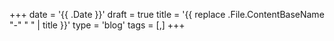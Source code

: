 +++
date = '{{ .Date }}'
draft = true
title = '{{ replace .File.ContentBaseName "-" " " | title }}'
type = 'blog'
tags = [,]
+++